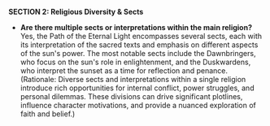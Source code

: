 
**SECTION 2: Religious Diversity & Sects**
- **Are there multiple sects or interpretations within the main religion?** Yes, the Path of the Eternal Light encompasses several sects, each with its interpretation of the sacred texts and emphasis on different aspects of the sun's power. The most notable sects include the Dawnbringers, who focus on the sun's role in enlightenment, and the Duskwardens, who interpret the sunset as a time for reflection and penance. (Rationale: Diverse sects and interpretations within a single religion introduce rich opportunities for internal conflict, power struggles, and personal dilemmas. These divisions can drive significant plotlines, influence character motivations, and provide a nuanced exploration of faith and belief.)
